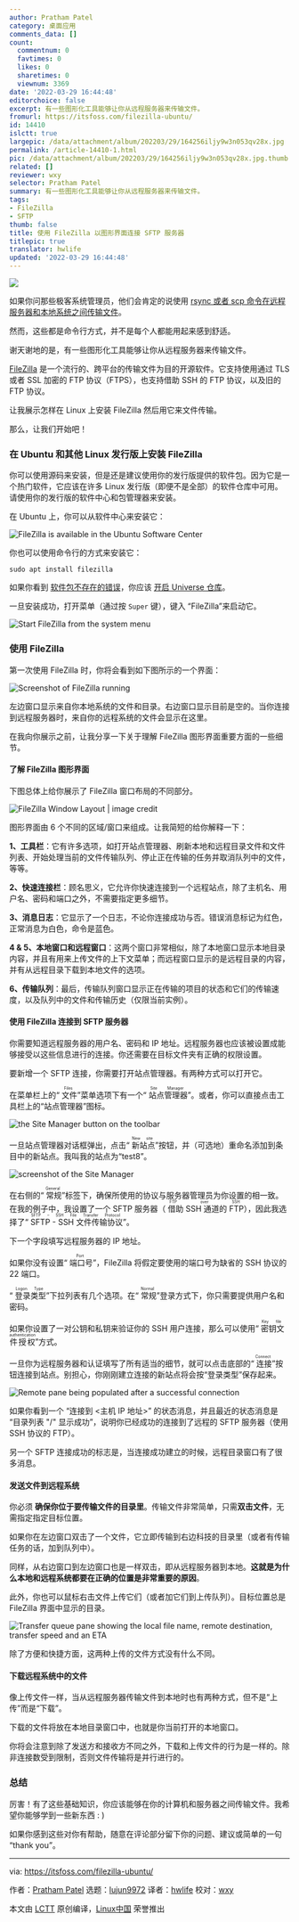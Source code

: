 ```yaml
---
author: Pratham Patel
category: 桌面应用
comments_data: []
count:
  commentnum: 0
  favtimes: 0
  likes: 0
  sharetimes: 0
  viewnum: 3369
date: '2022-03-29 16:44:48'
editorchoice: false
excerpt: 有一些图形化工具能够让你从远程服务器来传输文件。
fromurl: https://itsfoss.com/filezilla-ubuntu/
id: 14410
islctt: true
largepic: /data/attachment/album/202203/29/164256iljy9w3n053qv28x.jpg
permalink: /article-14410-1.html
pic: /data/attachment/album/202203/29/164256iljy9w3n053qv28x.jpg.thumb.jpg
related: []
reviewer: wxy
selector: Pratham Patel
summary: 有一些图形化工具能够让你从远程服务器来传输文件。
tags:
- FileZilla
- SFTP
thumb: false
title: 使用 FileZilla 以图形界面连接 SFTP 服务器
titlepic: true
translator: hwlife
updated: '2022-03-29 16:44:48'
---
```


![](/data/attachment/album/202203/29/164256iljy9w3n053qv28x.jpg)


如果你问那些极客系统管理员，他们会肯定的说使用 [rsync 或者 scp 命令在远程服务器和本地系统之间传输文件](https://linuxhandbook.com/transfer-files-ssh/)。


然而，这些都是命令行方式，并不是每个人都能用起来感到舒适。


谢天谢地的是，有一些图形化工具能够让你从远程服务器来传输文件。


[FileZilla](https://filezilla-project.org/) 是一个流行的、跨平台的传输文件为目的开源软件。它支持使用通过 TLS 或者 SSL 加密的 FTP 协议（FTPS），也支持借助 SSH 的 FTP 协议，以及旧的 FTP 协议。


让我展示怎样在 Linux 上安装 FileZilla 然后用它来文件传输。


那么，让我们开始吧！


### 在 Ubuntu 和其他 Linux 发行版上安装 FileZilla


你可以使用源码来安装，但是还是建议使用你的发行版提供的软件包。因为它是一个热门软件，它应该在许多 Linux 发行版（即便不是全部）的软件仓库中可用。请使用你的发行版的软件中心和包管理器来安装。


在 Ubuntu 上，你可以从软件中心来安装它：


![FileZilla is available in the Ubuntu Software Center](/data/attachment/album/202203/29/164448dl5ia3c5i0evieec.png)


你也可以使用命令行的方式来安装它：



```
sudo apt install filezilla

```

如果你看到 [软件包不存在的错误](https://itsfoss.com/unable-to-locate-package-error-ubuntu/)，你应该 [开启 Universe 仓库](https://itsfoss.com/ubuntu-repositories/)。


一旦安装成功，打开菜单（通过按 `Super` 键），键入 “FileZilla”来启动它。


![Start FileZilla from the system menu](/data/attachment/album/202203/29/164448oett2yir7y5p7bts.png)


### 使用 FileZilla


第一次使用 FileZilla 时，你将会看到如下图所示的一个界面：


![Screenshot of FileZilla running](/data/attachment/album/202203/29/164450bcy3caqw2yo6ngwf.png)


左边窗口显示来自你本地系统的文件和目录。右边窗口显示目前是空的。当你连接到远程服务器时，来自你的远程系统的文件会显示在这里。


在我向你展示之前，让我分享一下关于理解 FileZilla 图形界面重要方面的一些细节。


#### 了解 FileZilla 图形界面


下图总体上给你展示了 FileZilla 窗口布局的不同部分。


![FileZilla Window Layout | image credit](/data/attachment/album/202203/29/164451bqqfb2x1shqs3jss.jpg)


图形界面由 6 个不同的区域/窗口来组成。让我简短的给你解释一下：


**1、工具栏**：它有许多选项，如打开站点管理器、刷新本地和远程目录文件和文件列表、开始处理当前的文件传输队列、停止正在传输的任务并取消队列中的文件，等等。


**2、快速连接栏**：顾名思义，它允许你快速连接到一个远程站点，除了主机名、用户名、密码和端口之外，不需要指定更多细节。


**3、消息日志**：它显示了一个日志，不论你连接成功与否。错误消息标记为红色，正常消息为白色，命令是蓝色。


**4 & 5、本地窗口和远程窗口**：这两个窗口非常相似，除了本地窗口显示本地目录内容，并且有用来上传文件的上下文菜单；而远程窗口显示的是远程目录的内容，并有从远程目录下载到本地文件的选项。


**6、传输队列**：最后，传输队列窗口显示正在传输的项目的状态和它们的传输速度，以及队列中的文件和传输历史（仅限当前实例）。


#### 使用 FileZilla 连接到 SFTP 服务器


你需要知道远程服务器的用户名、密码和 IP 地址。远程服务器也应该被设置成能够接受以这些信息进行的连接。你还需要在目标文件夹有正确的权限设置。


要新增一个 SFTP 连接，你需要打开站点管理器。有两种方式可以打开它。


在菜单栏上的“<ruby> 文件 <rt>  Files </rt></ruby>”菜单选项下有一个“<ruby> 站点管理器 <rt>  Site Manager </rt></ruby>”。或者，你可以直接点击工具栏上的“站点管理器”图标。


![the Site Manager button on the toolbar](/data/attachment/album/202203/29/164452vpqq66ah6f0qi5qa.jpg)


一旦站点管理器对话框弹出，点击“<ruby> 新站点 <rt>  New site </rt></ruby>”按钮，并（可选地）重命名添加到条目中的新站点。我叫我的站点为“test8”。


![screenshot of the Site Manager](/data/attachment/album/202203/29/164453r9k699r8xw8pp9rx.png)


在右侧的“<ruby> 常规 <rt>  General </rt></ruby>”标签下，确保所使用的协议与服务器管理员为你设置的相一致。在我的例子中，我设置了一个 SFTP 服务器（<ruby> 借助 SSH 通道的 FTP <rt>  FTP over SSH </rt></ruby>），因此我选择了“<ruby> SFTP - SSH 文件传输协议 <rt>  SFTP – SSH File Transfer Protocol </rt></ruby>”。


下一个字段填写远程服务器的 IP 地址。


如果你没有设置“<ruby> 端口号 <rt>  Port </rt></ruby>”，FileZilla 将假定要使用的端口号为缺省的 SSH 协议的 22 端口。


“<ruby> 登录类型 <rt>  Logon Type </rt></ruby>”下拉列表有几个选项。在“<ruby> 常规 <rt>  Normal </rt></ruby>”登录方式下，你只需要提供用户名和密码。


如果你设置了一对公钥和私钥来验证你的 SSH 用户连接，那么可以使用“<ruby> 密钥文件授权 <rt>  Key file authentication </rt></ruby>”方式。


一旦你为远程服务器和认证填写了所有适当的细节，就可以点击底部的“<ruby> 连接 <rt>  Connect </rt></ruby>”按钮连接到站点。别担心，你刚刚建立连接的新站点将会按“登录类型”保存起来。


![Remote pane being populated after a successful connection](/data/attachment/album/202203/29/164454z53irwvnbnvx4dit.png)


如果你看到一个 “连接到 <主机 IP 地址>” 的状态消息，并且最近的状态消息是 “目录列表 "/" 显示成功”，说明你已经成功的连接到了远程的 SFTP 服务器（使用 SSH 协议的 FTP）。


另一个 SFTP 连接成功的标志是，当连接成功建立的时候，远程目录窗口有了很多消息。


#### 发送文件到远程系统


你必须 **确保你位于要传输文件的目录里**。传输文件非常简单，只需**双击文件**，无需指定指定目标位置。


如果你在左边窗口双击了一个文件，它立即传输到右边科技的目录里（或者有传输任务的话，加到队列中）。


同样，从右边窗口到左边窗口也是一样双击，即从远程服务器到本地。**这就是为什么本地和远程系统都要在正确的位置是非常重要的原因**。


此外，你也可以鼠标右击文件上传它们（或者加它们到上传队列）。目标位置总是 FileZilla 界面中显示的目录。


![Transfer queue pane showing the local file name, remote destination, transfer speed and an ETA](/data/attachment/album/202203/29/164456xx781je8qq158gog.png)


除了方便和快捷方面，这两种上传的文件方式没有什么不同。


#### 下载远程系统中的文件


像上传文件一样，当从远程服务器传输文件到本地时也有两种方式，但不是“上传”而是“下载”。


下载的文件将放在本地目录窗口中，也就是你当前打开的本地窗口。


你将会注意到除了发送方和接收方不同之外，下载和上传文件的行为是一样的。除非连接数受到限制，否则文件传输将是并行进行的。


### 总结


厉害！有了这些基础知识，你应该能够在你的计算机和服务器之间传输文件。我希望你能够学到一些新东西 : )


如果你感到这些对你有帮助，随意在评论部分留下你的问题、建议或简单的一句 “thank you”。




---


via: <https://itsfoss.com/filezilla-ubuntu/>


作者：[Pratham Patel](https://itsfoss.com/author/pratham/) 选题：[lujun9972](https://github.com/lujun9972) 译者：[hwlife](https://github.com/hwlife) 校对：[wxy](https://github.com/wxy)


本文由 [LCTT](https://github.com/LCTT/TranslateProject) 原创编译，[Linux中国](https://linux.cn/) 荣誉推出
